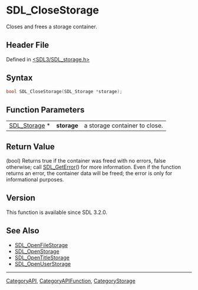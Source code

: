# SDL_CloseStorage

Closes and frees a storage container.

## Header File

Defined in [<SDL3/SDL_storage.h>](https://github.com/libsdl-org/SDL/blob/main/include/SDL3/SDL_storage.h)

## Syntax

```c
bool SDL_CloseStorage(SDL_Storage *storage);
```

## Function Parameters

|                              |             |                               |
| ---------------------------- | ----------- | ----------------------------- |
| [SDL_Storage](SDL_Storage) * | **storage** | a storage container to close. |

## Return Value

(bool) Returns true if the container was freed with no errors, false
otherwise; call [SDL_GetError](SDL_GetError)() for more information. Even
if the function returns an error, the container data will be freed; the
error is only for informational purposes.

## Version

This function is available since SDL 3.2.0.

## See Also

- [SDL_OpenFileStorage](SDL_OpenFileStorage)
- [SDL_OpenStorage](SDL_OpenStorage)
- [SDL_OpenTitleStorage](SDL_OpenTitleStorage)
- [SDL_OpenUserStorage](SDL_OpenUserStorage)






----
[CategoryAPI](CategoryAPI), [CategoryAPIFunction](CategoryAPIFunction), [CategoryStorage](CategoryStorage)

